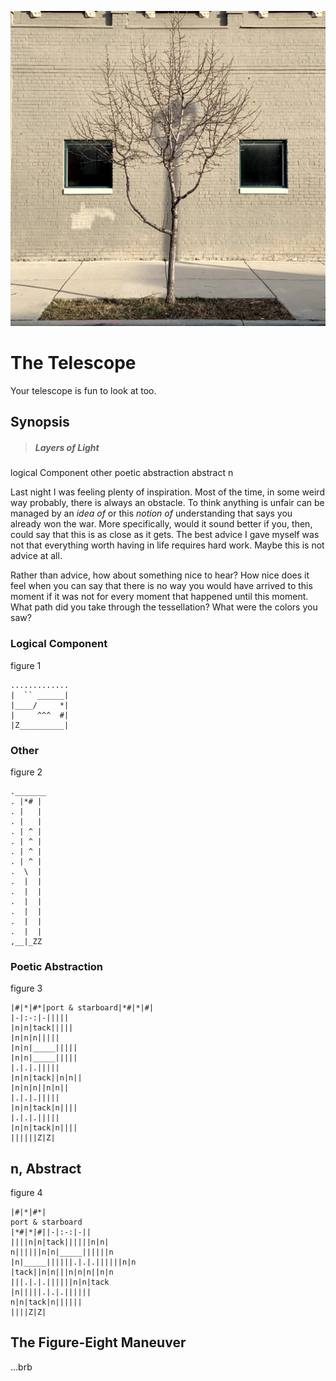 ![silicon beach > lol-photos > assets > the-telescope.jpg](../lol-photos/assets/the-telescope.jpg)

# The Telescope

Your telescope is fun to look at too.

## Synopsis
> ##### Layers of Light
logical Component
other
poetic abstraction
abstract n

Last night I was feeling plenty of inspiration. Most of the time, in some weird way probably, there is always an obstacle. To think anything is unfair can be managed by an _idea of_ or this _notion of_ understanding that says you already won the war. More specifically, would it sound better if you, then, could say that this is as close as it gets. The best advice I gave myself was not that everything worth having in life requires hard work. Maybe this is not advice at all.

Rather than advice, how about something nice to hear? How nice does it feel when you can say that there is no way you would have arrived to this moment if it was not for every moment that happened until this moment. What path did you take through the tessellation? What were the colors you saw?

### Logical Component

figure 1
```text
.............
|  `` ______|
|____/     *|
|     ^^^  #|
|Z__________|

```
### Other

figure 2
```text
._______
. |*# |
. |   |
. |   |
. | ^ |
. | ^ |
. | ^ |
. | ^ |
.  \  |
.  |  |
.  |  |
.  |  |
.  |  |
.  |  |
.  |  |
,__|_ZZ
```

### Poetic Abstraction

figure 3
```text
|#|*|#*|port & starboard|*#|*|#|
|-|:-:|-|||||
|n|n|tack|||||
|n|n|n|||||
|n|n|_____|||||
|n|n|_____|||||
|.|.|.|||||
|n|n|tack||n|n||
|n|n|n||n|n||
|.|.|.|||||
|n|n|tack|n||||
|.|.|.|||||
|n|n|tack|n||||
||||||Z|Z|
```

## n, Abstract

figure 4
```text
|#|*|#*|
port & starboard
|*#|*|#||-|:-:|-||
||||n|n|tack||||||n|n|
n||||||n|n|_____||||||n
|n|_____||||||.|.|.||||||n|n
|tack||n|n|||n|n|n||n|n
|||.|.|.||||||n|n|tack
|n|||||.|.|.||||||
n|n|tack|n||||||
||||Z|Z|
```

## The Figure-Eight Maneuver

...brb
